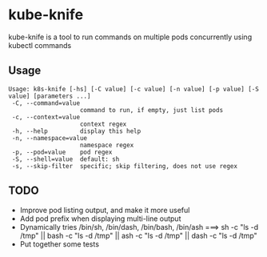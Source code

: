 # kube-knife
kube-knife is a tool to run commands on multiple pods concurrently using kubectl commands

## Usage
```
Usage: k8s-knife [-hs] [-C value] [-c value] [-n value] [-p value] [-S value] [parameters ...]
 -C, --command=value
                    command to run, if empty, just list pods
 -c, --context=value
                    context regex
 -h, --help         display this help
 -n, --namespace=value
                    namespace regex
 -p, --pod=value    pod regex
 -S, --shell=value  default: sh
 -s, --skip-filter  specific; skip filtering, does not use regex

```

## TODO
- Improve pod listing output, and make it more useful
- Add pod prefix when displaying multi-line output
- Dynamically tries /bin/sh, /bin/dash, /bin/bash, /bin/ash ===> sh -c "ls -d /tmp" || bash -c "ls -d /tmp" || ash -c "ls -d /tmp"  || dash -c "ls -d /tmp"
- Put together some tests


